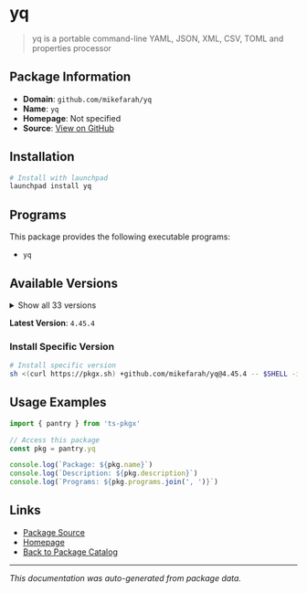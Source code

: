 # yq

> yq is a portable command-line YAML, JSON, XML, CSV, TOML  and properties processor

## Package Information

- **Domain**: `github.com/mikefarah/yq`
- **Name**: `yq`
- **Homepage**: Not specified
- **Source**: [View on GitHub](https://github.com/pkgxdev/pantry/tree/main/projects/github.com/mikefarah/yq/package.yml)

## Installation

```bash
# Install with launchpad
launchpad install yq
```

## Programs

This package provides the following executable programs:

- `yq`

## Available Versions

<details>
<summary>Show all 33 versions</summary>

- `4.45.4`, `4.45.3`, `4.45.2`, `4.45.1`, `4.44.6`
- `4.44.5`, `4.44.3`, `4.44.2`, `4.44.1`, `4.43.1`
- `4.42.1`, `4.41.1`, `4.40.7`, `4.40.5`, `4.40.4`
- `4.40.3`, `4.40.2`, `4.40.1`, `4.35.2`, `4.35.1`
- `4.34.2`, `4.34.1`, `4.33.3`, `4.33.2`, `4.33.1`
- `4.32.2`, `4.32.1`, `4.31.2`, `4.31.1`, `4.30.8`
- `4.30.7`, `4.30.6`, `4.30.5`

</details>

**Latest Version**: `4.45.4`

### Install Specific Version

```bash
# Install specific version
sh <(curl https://pkgx.sh) +github.com/mikefarah/yq@4.45.4 -- $SHELL -i
```

## Usage Examples

```typescript
import { pantry } from 'ts-pkgx'

// Access this package
const pkg = pantry.yq

console.log(`Package: ${pkg.name}`)
console.log(`Description: ${pkg.description}`)
console.log(`Programs: ${pkg.programs.join(', ')}`)
```

## Links

- [Package Source](https://github.com/pkgxdev/pantry/tree/main/projects/github.com/mikefarah/yq/package.yml)
- [Homepage](#)
- [Back to Package Catalog](../package-catalog.md)

---

*This documentation was auto-generated from package data.*
